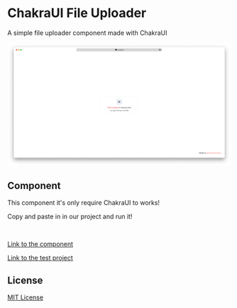 # ChakraUI File Uploader
A simple file uploader component made with ChakraUI

<img src="imgs/screenshot.png" />

## Component
This component it's only require ChakraUI to works!

Copy and paste in in our project and run it!

<br />

[Link to the component](FileUploader.tsx)

[Link to the test project](test/pages/index.tsx)


## License

[MIT License](https://github.com/MichaelCasaDev/chakra-file-uploader/blob/main/LICENSE)
